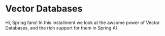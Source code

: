 # Vector Databases
Hi, Spring fans! In this installment we look at the awsome power of Vector Databases, and the rich support for them in Spring AI
